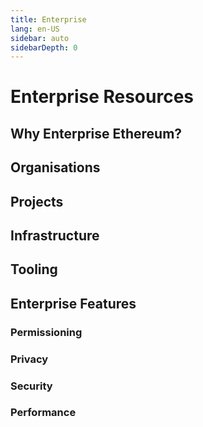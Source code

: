 ```yaml
---
title: Enterprise
lang: en-US
sidebar: auto
sidebarDepth: 0
---
```


# Enterprise Resources

<div class="featured"></div>

## Why Enterprise Ethereum?

## Organisations

## Projects

## Infrastructure

## Tooling

## Enterprise Features

### Permissioning

### Privacy

### Security

### Performance

